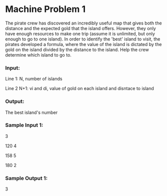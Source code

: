 
# Machine Problem 1
The pirate crew has discovered an incredibly useful map that gives both the distance and the expected gold that the island offers. However, 
they only have enough resources to make one trip (assume it is unlimited, but only enough to go to one island). In order to identify the 'best' island to visit, 
the pirates developed a formula, where the value of the island is dictated by the gold on the island divided by the distance to the island. 
Help the crew determine which island to go to.

### Input:

Line 1: N, number of islands

Line 2 N+1: vi and di, value of gold on each island and disntace to island

### Output:

The best island's number

### Sample Input 1:

3 

120 4

158 5

180 2

### Sample Output 1:

3
